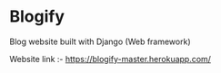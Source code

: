 # Blogify
Blog website built with Django (Web framework)

Website link :- https://blogify-master.herokuapp.com/ <br />



